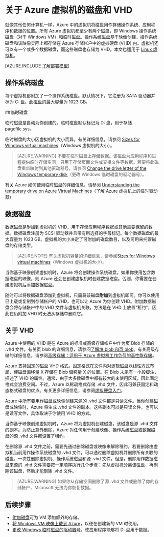 <properties
	pageTitle="关于 Windows VM 的磁盘和 VHD | Azure"
	description="了解 Azure 中 Windows 虚拟机磁盘和 VHD 的基础知识。"
	services="virtual-machines-windows"
	documentationCenter=""
	authors="cynthn"
	manager="timlt"
	editor="tysonn"
	tags="azure-resource-manager,azure-service-management"/>  


<tags
	ms.service="virtual-machines-windows"
	ms.workload="infrastructure-services"
	ms.tgt_pltfrm="vm-windows"
	ms.devlang="na"
	ms.topic="article"
	ms.date="06/16/2016"
	wacn.date=""
	ms.author="cynthn"/>  


# 关于 Azure 虚拟机的磁盘和 VHD

就像其他任何计算机一样，Azure 中的虚拟机将磁盘用作存储操作系统、应用程序和数据的位置。所有 Azure 虚拟机都至少有两个磁盘，即 Windows 操作系统磁盘（对于 Windows VM）和临时磁盘。操作系统磁盘基于映像创建，操作系统磁盘和该映像实际上都存储在 Azure 存储帐户中的虚拟硬盘 (VHD) 内。虚拟机还可以有一个或多个数据磁盘，而这些磁盘也存储为 VHD。本文也适用于 [Linux 虚拟机](/documentation/articles/virtual-machines-linux-about-disks-vhds/)。

[AZURE.INCLUDE [了解部署模型](../../includes/learn-about-deployment-models-both-include.md)]



## 操作系统磁盘

每个虚拟机都附加了一个操作系统磁盘。默认情况下，它注册为 SATA 驱动器并标为 C: 盘。此磁盘的最大容量为 1023 GB。

##临时磁盘

临时磁盘是自动为你创建的。临时磁盘默认标记为 D: 盘，用于存储 pagefile.sys。

临时磁盘的大小因虚拟机的大小而异。有关详细信息，请参阅 [Sizes for Windows virtual machines](/documentation/articles/virtual-machines-windows-sizes/)（Windows 虚拟机的大小）。

>[AZURE.WARNING] 不要在临时磁盘上存储数据。该磁盘为应用程序和进程提供临时存储空间，只用于存储页面文件或交换文件等数据。若要将此磁盘重新映射到其他驱动器号，请参阅 [Change the drive letter of the Windows temporary disk](/documentation/articles/virtual-machines-windows-classic-change-drive-letter/)（更改 Windows 临时磁盘的驱动器号）。

有关 Azure 如何使用临时磁盘的详细信息，请参阅 [Understanding the temporary drive on Azure Virtual Machines](https://blogs.msdn.microsoft.com/mast/2013/12/06/understanding-the-temporary-drive-on-windows-azure-virtual-machines/)（了解 Azure 虚拟机上的临时驱动器）

## 数据磁盘

数据磁盘是附加到虚拟机的 VHD，用于存储应用程序数据或其他需要保留的数据。数据磁盘注册为 SCSI 驱动器并且带有所选择的字母标记。每个数据磁盘的最大容量为 1023 GB。虚拟机的大小决定了可附加的磁盘数目，以及可用来托管磁盘的存储类型。

>[AZURE.NOTE] 有关虚拟机容量的详细信息，请参阅[Sizes for Windows virtual machines](/documentation/articles/virtual-machines-windows-sizes/)（Windows 虚拟机的大小）。

当你基于映像创建虚拟机时，Azure 将会创建操作系统磁盘。如果你使用包含数据磁盘的映像，则 Azure 还会在创建虚拟机时创建数据磁盘。否则，你需要在创建虚拟机后添加数据磁盘。

随时可以将数据磁盘添加到虚拟机，只需将该磁盘**附加**到虚拟机即可。你可以使用已上载或复制到存储帐户的 VHD，也可以让 Azure 为你创建 VHD。附加数据磁盘会将存储帐户中的 VHD 文件与虚拟机关联，方法是在 VHD 上放置“租约”，因此在仍附加 VHD 时无法从存储中删除它。

## 关于 VHD

Azure 中使用的 VHD 是在 Azure 的标准或高级存储帐户中作为页 Blob 存储的 .vhd 文件。有关页 blob 的详细信息，请参阅[了解块 blob 和页 blob](https://msdn.microsoft.com/zh-cn/library/ee691964.aspx)。有关高级存储的详细信息，请参阅[高级存储：适用于 Azure 虚拟机工作负荷的高性能存储](/documentation/articles/storage-premium-storage/)。

Azure 支持固定的磁盘 VHD 格式。固定格式在文件内对逻辑磁盘以线性方式布局，使磁盘偏移量 X 存储在 Blob 偏移量 X 的位置。在 Blob 末尾有一小段脚注，描述了 VHD 的属性。通常，由于大多数磁盘中都有较大的未使用区域，因此固定格式会浪费空间。不过，Azure 以稀疏格式存储 .vhd 文件，因此可兼获固定和动态格式磁盘的优点。有关更多详细信息，请参阅[虚拟硬盘入门](https://technet.microsoft.com/zh-cn/library/dd979539.aspx)。

Azure 中所有要用作磁盘或映像创建来源的 .vhd 文件都是只读文件。当你创建磁盘或映像时，Azure 将生成 .vhd 文件的副本。这些副本可以是只读文件，也可以是读写文件，具体取决于你使用 VHD 的方式。

当你基于映像创建虚拟机时，Azure 将为虚拟机创建磁盘，该磁盘是源 .vhd 文件的副本。为防止意外删除，Azure 对任何用于创建映像、操作系统磁盘或数据磁盘的源 .vhd 文件都设置了租约。

在删除源 .vhd 文件之前，需要先通过删除磁盘或映像来解除租约。若要删除由虚拟机当前用作操作系统磁盘的 .vhd 文件，可以通过删除虚拟机并删除所有关联的磁盘，一次性删除虚拟机、操作系统磁盘和源 .vhd 文件。但是，删除用作数据磁盘来源的 .vhd 文件需要按一定顺序执行几个步骤：先从虚拟机分离该磁盘，再删除该磁盘，然后才能删除 .vhd 文件。

>[AZURE.WARNING] 如果你从存储空间删除了源 .vhd 文件或删除了你的存储帐户，Microsoft 无法为你恢复数据。



## 后续步骤
-  [附加磁盘](/documentation/articles/virtual-machines-windows-attach-disk-portal/)可为 VM 添加额外的存储。
-  [将 Windows VM 映像上载到 Azure](/documentation/articles/virtual-machines-windows-upload-image/)，以便在创建新的 VM 时使用。
-  [更改 Windows 临时磁盘的驱动器号](/documentation/articles/virtual-machines-windows-classic-change-drive-letter/)，使应用程序能够将 D: 盘用于数据。

<!---HONumber=Mooncake_1017_2016-->